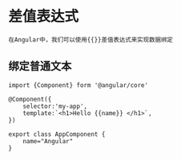 # 差值表达式
    在Angular中，我们可以使用{{}}差值表达式来实现数据绑定
## 绑定普通文本
    import {Component} form '@angular/core'

    @Component({
        selector:'my-app',
        template:`<h1>Hello {{name}} </h1>`,
    })

    export class AppComponent {
        name="Angular"
    }